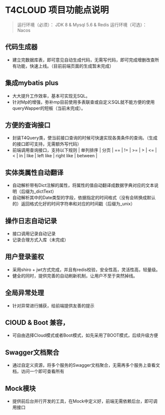 # T4CLOUD 项目功能点说明

> 运行环境（必须）： JDK 8 & Mysql 5.6 & Redis
> 运行环境（可选）： Nacos

## 代码生成器

+ 建立完数据库表，即可意见自动生成代码，无需写代码，即可完成增删改查所有功能，快速上线。（目前前端页面的生成暂未完成）

## 集成mybatis plus 

+ 大大提升工作效率，基本可实现无SQL。
+ 针对Mp的增强，弥补mp目前使用多表联查或自定义SQL就不能方便的使用queryWapper的短板（当前未完成）。

## 方便的查询接口

+ 封装T4Query类，使当前接口查询的时候可快速实现各类条件的查询。（生成的接口即可支持，无需额外写代码）
+ 前端调用查询接口，支持以下规则 | 单列排序 | 分页 | == | != | >= | > | <= | < | in | like | left like | right like | between | 

## 实体类属性自动翻译

+ 自动解析带有Dict注解的属性，将属性的值自动翻译成数据字典对应的文本说明（后缀为_dictText）
+ 自动解析其中的Date类型的字段，依据指定的时间格式（没有会转换成默认的）返回格式化好的时间字符串和对应的时间戳（后缀为_unix）

## 操作日志自动记录

+ 接口调用记录自动记录
+ 记录合理方式入库（未完成）

## 用户登录鉴权 

+ 采用shiro + jwt方式完成，并且有redis校验，安全性高，灵活性高，轻量级。
+ 健全的同时，提供完善的自动刷新机制，让用户不至于突然掉线。

## 全局异常处理

+ 针对异常进行捕获，给前端提供友善的提示

## ClOUD & Boot 兼容，

+ 可自由选择Cloud模式或者Boot模式，如先采用了BOOT模式，后续升级方便

## Swagger文档聚合

+ 通过自定义资源，将多个服务的Swagger文档聚合，无需再多个服务上查看文档，访问一个即可查看所有

## Mock模块

+ 提供前后台并行开发的工具，在Mock中定义好，前端无需依赖后台，即可调用接口
